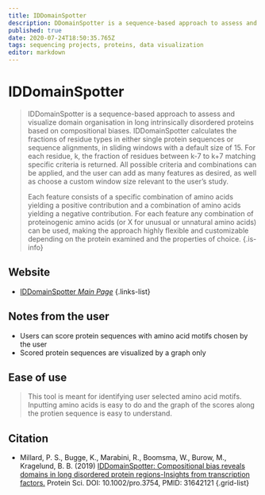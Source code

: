 ```yaml
---
title: IDDomainSpotter
description: DDomainSpotter is a sequence-based approach to assess and visualize domain organisation in long intrinsically disordered proteins based on compositional biases. 
published: true
date: 2020-07-24T18:50:35.765Z
tags: sequencing projects, proteins, data visualization
editor: markdown
---
```


# IDDomainSpotter

> IDDomainSpotter is a sequence-based approach to assess and visualize domain organisation in long intrinsically disordered proteins based on compositional biases. IDDomainSpotter calculates the fractions of residue types in either single protein sequences or sequence alignments, in sliding windows with a default size of 15. For each residue, k, the fraction of residues between k-7 to k+7 matching specific criteria is returned. All possible criteria and combinations can be applied, and the user can add as many features as desired, as well as choose a custom window size relevant to the user’s study.
>
> Each feature consists of a specific combination of amino acids yielding a positive contribution and a combination of amino acids yielding a negative contribution. For each feature any combination of proteinogenic amino acids (or X for unusual or unnatural amino acids) can be used, making the approach highly flexible and customizable depending on the protein examined and the properties of choice.
{.is-info}

 

## Website 

- [IDDomainSpotter *Main Page*](https://www1.bio.ku.dk/english/research/bms/research/sbinlab/iddomainspotter/)
 {.links-list}
 
 ## Notes from the user
 - Users can score protein sequences with amino acid motifs chosen by the user
 - Scored protein sequences are visualized by a graph only
 
 ## Ease of use
 > This tool is meant for identifying user selected amino acid motifs. Inputting amino acids is easy to do and the graph of the scores along the protien sequence is easy to understand.

## Citation

- Millard, P. S., Bugge, K., Marabini, R., Boomsma, W., Burow, M., Kragelund, B. B. (2019) [IDDomainSpotter: Compositional bias reveals domains in long disordered protein regions-Insights from transcription factors.](https://onlinelibrary.wiley.com/doi/full/10.1002/pro.3754) Protein Sci. DOI: 10.1002/pro.3754, PMID: 31642121
{.grid-list}